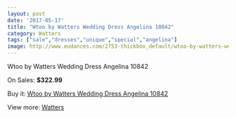 ```yaml
---
layout: post
date: '2017-05-17'
title: "Wtoo by Watters Wedding Dress Angelina 10842"
category: Watters
tags: ["sale","dresses","unique","special","angelina"]
image: http://www.eudances.com/2753-thickbox_default/wtoo-by-watters-wedding-dress-angelina-10842.jpg
---
```

Wtoo by Watters Wedding Dress Angelina 10842

On Sales: **$322.99**
<a href="https://www.eudances.com/en/watters/933-wtoo-by-watters-wedding-dress-angelina-10842.html"><amp-img layout="responsive" width="600" height="600" src="//www.eudances.com/2753-thickbox_default/wtoo-by-watters-wedding-dress-angelina-10842.jpg" alt="Wtoo by Watters Wedding Dress Angelina 10842 0" /></a>
<a href="https://www.eudances.com/en/watters/933-wtoo-by-watters-wedding-dress-angelina-10842.html"><amp-img layout="responsive" width="600" height="600" src="//www.eudances.com/2754-thickbox_default/wtoo-by-watters-wedding-dress-angelina-10842.jpg" alt="Wtoo by Watters Wedding Dress Angelina 10842 1" /></a>

Buy it: [Wtoo by Watters Wedding Dress Angelina 10842](https://www.eudances.com/en/watters/933-wtoo-by-watters-wedding-dress-angelina-10842.html "Wtoo by Watters Wedding Dress Angelina 10842")

View more: [Watters](https://www.eudances.com/en/12-watters "Watters")